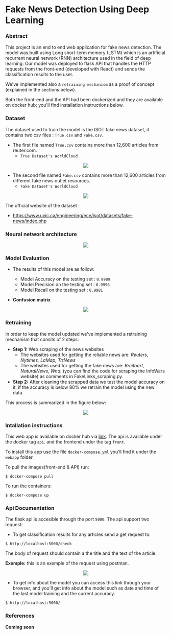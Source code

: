 # Fake News Detection Using Deep Learning

### Abstract
This project is an end to end web application for fake news detection. The model was built using Long short-term memory (LSTM) which is an artificial recurrent neural network (RNN) architecture used in the field of deep learning. Our model was deployed to flask API that handles the HTTP requests from the front-end (developed with React) and sends the classification results to the user.

We've implemented also a ```retraining mechanism``` as a proof of concept (explained in the sections below).

Both the front-end and the API had been dockerized and they are available on docker hub; you'll find installation instructions below. 

### Dataset
The dataset used to train the model is the ISOT fake news dataset, it contains two  csv files :  `True.csv` and `Fake.csv`. 

* The first file named `True.csv` contains more than 12,600 articles from reuter.com.
  - ```True Dataset's WorldCloud```

<p align="center"><img src="https://github.com/MouadNid01/FakeNewsDetection/blob/main/Images/True%20dataset's%20world%20cloud.png?raw=true" /></p>

* The second file named `Fake.csv` contains more than 12,600 articles from different fake news outlet resources.
  - ```Fake Dataset's WorldCloud```

<p align="center"><img src="https://github.com/MouadNid01/FakeNewsDetection/blob/main/Images/Fake%20dataset's%20world%20cloud.png" /></p>


The official website of the dataset :
  - https://www.uvic.ca/engineering/ece/isot/datasets/fake-news/index.php

### Neural network architecture

<p align="center"><img src="https://github.com/MouadNid01/FakeNewsDetection/blob/main/Images/model_schema.png?raw=true" /></p>

### Model Evaluation
* The results of this model are as follow:
  - Model Accuracy on the testing set : `0.9989`
  - Model Precision on the testing set : `0.9996`
  - Model Recall on the testing set :  `0.9981`

* **Confusion matrix**
<p align="center"><img src="https://github.com/MouadNid01/FakeNewsDetection/blob/main/Images/Confusion_matrix.png?raw=true" /></p>

### Retraining
In order to keep the model updated we've implemented a retraining mechanism that consits of 2 steps:
* **Step 1:** Web scraping of the news websites
  - The websites used for getting the reliable news are: *Reuters, Nytimes, LaMap, TrtNews*
  - The websites used for getting the fake news are: *Breitbart, NaturalNews, Wnd.* (you can find the code for scraping the InfoWars website) as comments in FakeLinks_scraping.py. 
* **Step 2:** After cleaning the scrapped data we test the model accuracy on it, if the accuracy is below 80% we retrain the model using the new data.

This process is summarized in the figure below:
<p align="center"><img  src="https://raw.githubusercontent.com/MouadNid01/FakeNewsDetection/main/Images/Model%20retraining.jpg" /></p>

### Intallation instructions
This web app is available on docker hub via [link](https://hub.docker.com/repository/docker/mouadnid00/fake-news-detection/general).
The api is available under the docker tag `api`. and the frontend under the tag `front`.

To install this app use the file `docker-compose.yml` you'll find it under the ```webapp``` folder.

 To pull the images(front-end & API) run: 

 ```
 $ docker-compose pull 
 ``` 
 

 To run the containers: 
```
$ docker-compose up
``` 
### Api Documentation
The flask api is accesible through the port `5000`. The api support two request:
* To get classification results for any articles send a get request to: 
```
$ http://localhost:5000/check
```
The body of request should contain a the title and the text of the article.

**Exemple:** this is an exemple of the request using postman.
<p align="center"><img  src="https://raw.githubusercontent.com/MouadNid01/FakeNewsDetection/main/Images/Request%20example.png" /></p>

* To get info about the model you can access this link through your browser, and you'll get info about the model such as date and time of the last model training and the current accuracy.
```
$ http://localhost:5000/
```
### References

**Coming soon**
